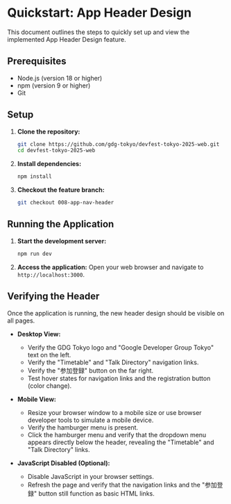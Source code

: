 # Quickstart: App Header Design

This document outlines the steps to quickly set up and view the implemented App Header Design feature.

## Prerequisites

- Node.js (version 18 or higher)
- npm (version 9 or higher)
- Git

## Setup

1.  **Clone the repository:**

    ```bash
    git clone https://github.com/gdg-tokyo/devfest-tokyo-2025-web.git
    cd devfest-tokyo-2025-web
    ```

2.  **Install dependencies:**

    ```bash
    npm install
    ```

3.  **Checkout the feature branch:**
    ```bash
    git checkout 008-app-nav-header
    ```

## Running the Application

1.  **Start the development server:**

    ```bash
    npm run dev
    ```

2.  **Access the application:** Open your web browser and navigate to `http://localhost:3000`.

## Verifying the Header

Once the application is running, the new header design should be visible on all pages.

- **Desktop View:**
  - Verify the GDG Tokyo logo and "Google Developer Group Tokyo" text on the left.
  - Verify the "Timetable" and "Talk Directory" navigation links.
  - Verify the "参加登録" button on the far right.
  - Test hover states for navigation links and the registration button (color change).

- **Mobile View:**
  - Resize your browser window to a mobile size or use browser developer tools to simulate a mobile device.
  - Verify the hamburger menu is present.
  - Click the hamburger menu and verify that the dropdown menu appears directly below the header, revealing the "Timetable" and "Talk Directory" links.

- **JavaScript Disabled (Optional):**
  - Disable JavaScript in your browser settings.
  - Refresh the page and verify that the navigation links and the "参加登録" button still function as basic HTML links.

